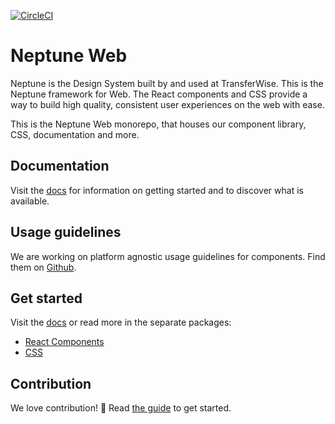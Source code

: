 [![CircleCI](https://circleci.com/gh/transferwise/marketing-components.svg?style=shield)](https://circleci.com/gh/transferwise/marketing-components)

# Neptune Web

Neptune is the Design System built by and used at TransferWise. This is the Neptune framework for Web. The React components and CSS provide a way to build high quality, consistent user experiences on the web with ease.

This is the Neptune Web monorepo, that houses our component library, CSS, documentation and more.

## Documentation

Visit the [docs](https://transferwise.github.io/marketing-components) for information on getting started and to discover what is available.

## Usage guidelines

We are working on platform agnostic usage guidelines for components. Find them on [Github](https://github.com/transferwise/neptune).

## Get started

Visit the [docs](https://transferwise.github.io/marketing-components/about/Home) or read more in the separate packages:

- [React Components](https://github.com/transferwise/marketing-components/blob/master/packages/components)
- [CSS](https://github.com/transferwise/marketing-components/blob/master/packages/css)

## Contribution

We love contribution! 🙏 Read [the guide](https://github.com/transferwise/marketing-components/blob/master/CONTRIBUTING.md) to get started.
